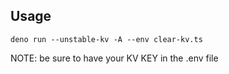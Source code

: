 ## Usage
`deno run --unstable-kv -A --env clear-kv.ts`

NOTE: be sure to have your KV KEY in the .env file
